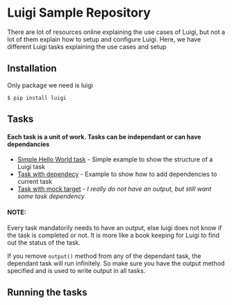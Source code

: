 # Luigi Sample Repository

There are lot of resources online explaining the use cases of Luigi, but not
a lot of them explain how to setup and configure Luigi. Here, we have different
Luigi tasks explaining the use cases and setup

## Installation

Only package we need is luigi

```$ pip install luigi```

## Tasks

#### Each task is a unit of work. Tasks can be independant or can have dependancies

* [Simple Hello World task](HelloWorldTask.py) - Simple example to show the structure of a Luigi task
* [Task with dependecy](DependantTask.py) - Example to show how to add dependencies to current task
* [Task with mock target](MockTargetTask.py) - *I really do not have an output, but still want some task dependency*

#### NOTE:
Every task mandatorily needs to have an output, else luigi does not know if the task is completed or not. It is more like a book keeping for Luigi to find out the status of the task.

If you remove `output()` method from any of the dependant task, the dependant task will run infinitely. So make sure you have the output method specified and is used to write output in all tasks.

## Running the tasks
